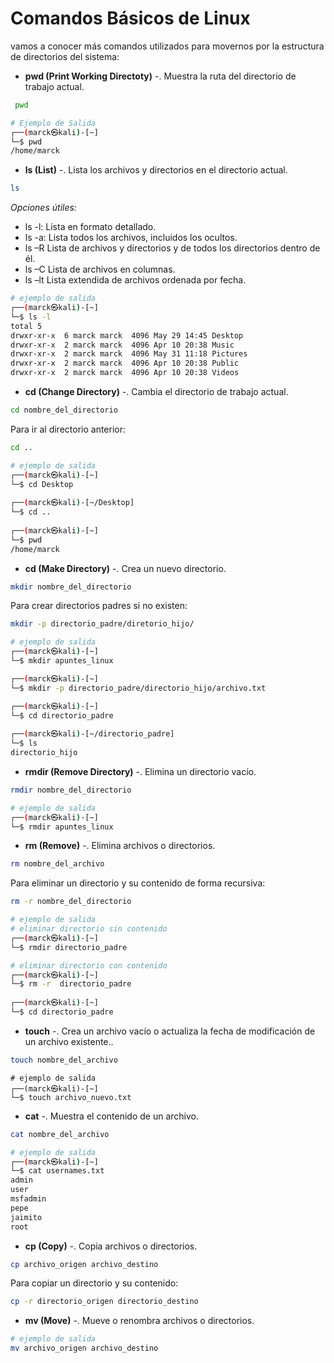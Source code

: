 # Comandos Básicos de Linux

vamos a conocer más comandos utilizados para movernos por la estructura de
directorios del sistema: 

- **pwd (Print Working Directoty)** -. Muestra la ruta del directorio de trabajo actual.
```bash
 pwd
```

```bash
# Ejemplo de Salida
┌──(marck㉿kali)-[~]
└─$ pwd
/home/marck
```

- __ls (List)__ -. Lista los archivos y directorios en el directorio actual.

```bash
ls
```
_Opciones útiles:_

- ls -l: Lista en formato detallado.
- ls -a: Lista todos los archivos, incluidos los ocultos.
- ls –R Lista de archivos y directorios y de todos los directorios dentro de él.
- ls –C Lista de archivos en columnas.
- ls –lt Lista extendida de archivos ordenada por fecha. 

```bash
# ejemplo de salida
┌──(marck㉿kali)-[~]
└─$ ls -l   
total 5
drwxr-xr-x  6 marck marck  4096 May 29 14:45 Desktop
drwxr-xr-x  2 marck marck  4096 Apr 10 20:38 Music
drwxr-xr-x  2 marck marck  4096 May 31 11:18 Pictures
drwxr-xr-x  2 marck marck  4096 Apr 10 20:38 Public
drwxr-xr-x  2 marck marck  4096 Apr 10 20:38 Videos
```

- __cd (Change Directory)__ -. Cambia el directorio de trabajo actual.

```bash
cd nombre_del_directorio
```
Para ir al directorio anterior:

```bash
cd ..
```

```bash
# ejemplo de salida
┌──(marck㉿kali)-[~]
└─$ cd Desktop 
                                               
┌──(marck㉿kali)-[~/Desktop]
└─$ cd ..     
                                              
┌──(marck㉿kali)-[~]
└─$ pwd
/home/marck
```

- __cd (Make Directory)__ -. Crea un nuevo directorio.

```bash
mkdir nombre_del_directorio
```
Para crear directorios padres si no existen:
```bash
mkdir -p directorio_padre/diretorio_hijo/
```

```bash
# ejemplo de salida
┌──(marck㉿kali)-[~]
└─$ mkdir apuntes_linux

┌──(marck㉿kali)-[~]
└─$ mkdir -p directorio_padre/directorio_hijo/archivo.txt

┌──(marck㉿kali)-[~]
└─$ cd directorio_padre 
                                                   
┌──(marck㉿kali)-[~/directorio_padre]
└─$ ls
directorio_hijo
```

- __rmdir (Remove Directory)__ -. Elimina un directorio vacío.

```bash
rmdir nombre_del_directorio
```

```bash
# ejemplo de salida
┌──(marck㉿kali)-[~]
└─$ rmdir apuntes_linux 
```

- __rm (Remove)__ -. Elimina archivos o directorios.

```bash
rm nombre_del_archivo
```
Para eliminar un directorio y su contenido de forma recursiva:

```bash
rm -r nombre_del_directorio
```

```bash
# ejemplo de salida
# eliminar directorio sin contenido
┌──(marck㉿kali)-[~]
└─$ rmdir directorio_padre                               

# eliminar directorio con contenido                                         
┌──(marck㉿kali)-[~]
└─$ rm -r  directorio_padre 
                                                                                              
┌──(marck㉿kali)-[~]
└─$ cd directorio_padre
```

- __touch__ -. Crea un archivo vacío o actualiza la fecha de modificación de un archivo existente..

```bash
touch nombre_del_archivo
```

```plaintext
# ejemplo de salida
┌──(marck㉿kali)-[~]
└─$ touch archivo_nuevo.txt
```
- __cat__ -. Muestra el contenido de un archivo.

```bash
cat nombre_del_archivo
```

```bash
# ejemplo de salida
┌──(marck㉿kali)-[~]
└─$ cat usernames.txt     
admin
user
msfadmin
pepe
jaimito
root
```
 
- __cp (Copy)__ -. Copia archivos o directorios.

```bash
cp archivo_origen archivo_destino
```
Para copiar un directorio y su contenido:

```bash
cp -r directorio_origen directorio_destino
```

- __mv (Move)__ -. Mueve o renombra archivos o directorios.

```bash
# ejemplo de salida
mv archivo_origen archivo_destino
```

